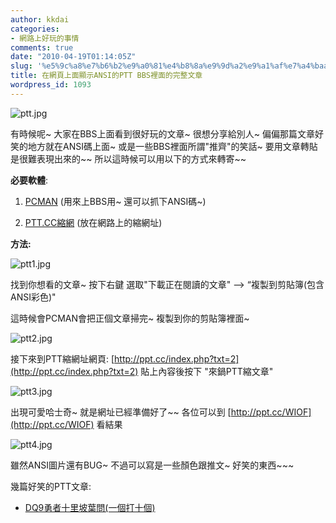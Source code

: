 ```yaml
---
author: kkdai
categories:
- 網路上好玩的事情
comments: true
date: "2010-04-19T01:14:05Z"
slug: '%e5%9c%a8%e7%b6%b2%e9%a0%81%e4%b8%8a%e9%9d%a2%e9%a1%af%e7%a4%baansi%e7%9a%84ptt-bbs%e8%a3%a1%e9%9d%a2%e7%9a%84%e5%ae%8c%e6%95%b4%e6%96%87%e7%ab%a0'
title: 在網頁上面顯示ANSI的PTT BBS裡面的完整文章
wordpress_id: 1093
---
```


 

![ptt.jpg](http://farm5.static.flickr.com/4013/4458787847_a45918e511.jpg)

 

有時候呢~ 大家在BBS上面看到很好玩的文章~ 很想分享給別人~ 偏偏那篇文章好笑的地方就在ANSI碼上面~ 或是一些BBS裡面所謂"推齊"的笑話~ 要用文章轉貼是很難表現出來的~~ 所以這時候可以用以下的方式來轉寄~~

 

**必要軟體**:

 

  
  1. [PCMAN](http://pcman.openfoundry.org/) (用來上BBS用~ 還可以抓下ANSI碼~) 
   
  2. [PTT.CC縮網](http://ppt.cc/index.php?txt=2) (放在網路上的縮網址) 
 

**方法:**

 

![ptt1.jpg](http://farm3.static.flickr.com/2698/4458781713_800769b7e2.jpg)

 

找到你想看的文章~ 按下右鍵 選取"下載正在閱讀的文章" –> “複製到剪貼簿(包含ANSI彩色)"

 

這時候會PCMAN會把正個文章掃完~ 複製到你的剪貼簿裡面~

 

 

![ptt2.jpg](http://farm5.static.flickr.com/4059/4459561180_843b56a614.jpg)

 

接下來到PTT縮網址網頁: [http://ppt.cc/index.php?txt=2](http://ppt.cc/index.php?txt=2) 貼上內容後按下 "來鍋PTT縮文章"

 

![ptt3.jpg](http://farm5.static.flickr.com/4033/4458781959_6cbc5f62f7.jpg)

 

出現可愛哈士奇~ 就是網址已經準備好了~~ 各位可以到 [http://ppt.cc/WIOF](http://ppt.cc/WIOF) 看結果

 

 

![ptt4.jpg](http://farm5.static.flickr.com/4060/4458782057_0331246fa9.jpg)

 

雖然ANSI圖片還有BUG~ 不過可以寫是一些顏色跟推文~ 好笑的東西~~~ 

 

幾篇好笑的PTT文章:

 

  
  * [DQ9勇者十里坡葉問(一個打十個)](http://ppt.cc/fxVD)
